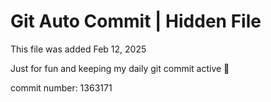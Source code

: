 # Git Auto Commit | Hidden File

This file was added Feb 12, 2025

Just for fun and keeping my daily git commit active 🤪

commit number: 1363171
